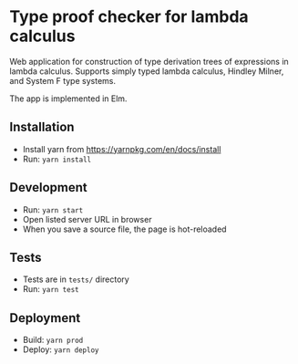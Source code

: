 # Type proof checker for lambda calculus
Web application for construction of type derivation trees of expressions in lambda calculus. Supports simply typed lambda calculus, Hindley Milner, and System F type systems.

The app is implemented in Elm.

## Installation
- Install yarn from https://yarnpkg.com/en/docs/install
- Run: `yarn install`

## Development
- Run: `yarn start`
- Open listed server URL in browser
- When you save a source file, the page is hot-reloaded

## Tests
- Tests are in `tests/` directory
- Run: `yarn test`

## Deployment
- Build: `yarn prod`
- Deploy: `yarn deploy`
